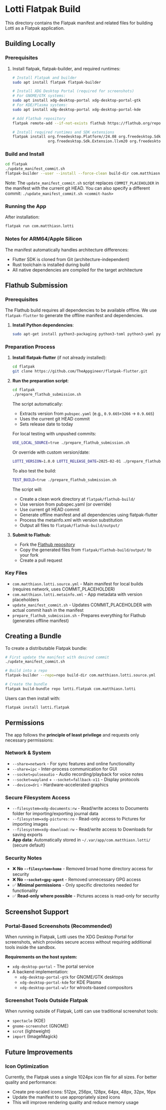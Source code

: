 # Lotti Flatpak Build

This directory contains the Flatpak manifest and related files for building Lotti as a Flatpak application.

## Building Locally

### Prerequisites

1. Install flatpak, flatpak-builder, and required runtimes:
   ```bash
   # Install Flatpak and builder
   sudo apt install flatpak flatpak-builder

   # Install XDG Desktop Portal (required for screenshots)
   # For GNOME/GTK systems:
   sudo apt install xdg-desktop-portal xdg-desktop-portal-gtk
   # For KDE/Plasma systems:
   sudo apt install xdg-desktop-portal xdg-desktop-portal-kde

   # Add Flathub repository
   flatpak remote-add --if-not-exists flathub https://flathub.org/repo/flathub.flatpakrepo

   # Install required runtimes and SDK extensions
   flatpak install org.freedesktop.Platform//24.08 org.freedesktop.Sdk//24.08 \
                   org.freedesktop.Sdk.Extension.llvm20 org.freedesktop.Sdk.Extension.rust-stable
   ```

### Build and Install

```bash
cd flatpak
./update_manifest_commit.sh
flatpak-builder --user --install --force-clean build-dir com.matthiasn.lotti.source.yml
```

Note: The `update_manifest_commit.sh` script replaces `COMMIT_PLACEHOLDER` in the manifest with the current git HEAD.
You can also specify a different commit: `./update_manifest_commit.sh <commit-hash>`

### Running the App

After installation:
```bash
flatpak run com.matthiasn.lotti
```

### Notes for ARM64/Apple Silicon

The manifest automatically handles architecture differences:
- Flutter SDK is cloned from Git (architecture-independent)
- Rust toolchain is installed during build
- All native dependencies are compiled for the target architecture

## Flathub Submission

### Prerequisites

The Flathub build requires all dependencies to be available offline. We use `flatpak-flutter` to generate the offline manifest and dependencies.

1. **Install Python dependencies**:
   ```bash
   sudo apt-get install python3-packaging python3-toml python3-yaml python3-requests
   ```

### Preparation Process

1. **Install flatpak-flutter** (if not already installed):
   ```bash
   cd flatpak
   git clone https://github.com/TheAppgineer/flatpak-flutter.git
   ```

2. **Run the preparation script**:
   ```bash
   cd flatpak
   ./prepare_flathub_submission.sh
   ```

   The script automatically:
   - Extracts version from `pubspec.yaml` (e.g., `0.9.665+3266` → `0.9.665`)
   - Uses the current git HEAD commit
   - Sets release date to today

   For local testing with unpushed commits:
   ```bash
   USE_LOCAL_SOURCE=true ./prepare_flathub_submission.sh
   ```

   Or override with custom version/date:
   ```bash
   LOTTI_VERSION=1.0.0 LOTTI_RELEASE_DATE=2025-02-01 ./prepare_flathub_submission.sh
   ```

   To also test the build:
   ```bash
   TEST_BUILD=true ./prepare_flathub_submission.sh
   ```

   The script will:
   - Create a clean work directory at `flatpak/flathub-build/`
   - Use version from pubspec.yaml (or override)
   - Use current git HEAD commit
   - Generate offline manifest and all dependencies using flatpak-flutter
   - Process the metainfo.xml with version substitution
   - Output all files to `flatpak/flathub-build/output/`

3. **Submit to Flathub**:
   - Fork the [Flathub repository](https://github.com/flathub/flathub)
   - Copy the generated files from `flatpak/flathub-build/output/` to your fork
   - Create a pull request

### Key Files

- `com.matthiasn.lotti.source.yml` - Main manifest for local builds (requires network, uses COMMIT_PLACEHOLDER)
- `com.matthiasn.lotti.metainfo.xml` - App metadata with version placeholders
- `update_manifest_commit.sh` - Updates COMMIT_PLACEHOLDER with actual commit hash in the manifest
- `prepare_flathub_submission.sh` - Prepares everything for Flathub (generates offline manifest)

## Creating a Bundle

To create a distributable Flatpak bundle:
```bash
# First update the manifest with desired commit
./update_manifest_commit.sh

# Build into a repo
flatpak-builder --repo=repo build-dir com.matthiasn.lotti.source.yml

# Create the bundle
flatpak build-bundle repo lotti.flatpak com.matthiasn.lotti
```

Users can then install with:
```bash
flatpak install lotti.flatpak
```


## Permissions

The app follows the **principle of least privilege** and requests only necessary permissions:

### Network & System
- `--share=network` - For sync features and online functionality
- `--share=ipc` - Inter-process communication for GUI
- `--socket=pulseaudio` - Audio recording/playback for voice notes
- `--socket=wayland` + `--socket=fallback-x11` - Display protocols
- `--device=dri` - Hardware-accelerated graphics

### Secure Filesystem Access
- `--filesystem=xdg-documents:rw` - Read/write access to Documents folder for importing/exporting journal data
- `--filesystem=xdg-pictures:ro` - Read-only access to Pictures for importing images
- `--filesystem=xdg-download:rw` - Read/write access to Downloads for saving exports
- **App data**: Automatically stored in `~/.var/app/com.matthiasn.lotti/` (secure default)

### Security Notes
- ❌ **No `--filesystem=home`** - Removed broad home directory access for security
- ❌ **No `--socket=gpg-agent`** - Removed unnecessary GPG access
- ✅ **Minimal permissions** - Only specific directories needed for functionality
- ✅ **Read-only where possible** - Pictures access is read-only for security

## Screenshot Support

### Portal-Based Screenshots (Recommended)

When running in Flatpak, Lotti uses the XDG Desktop Portal for screenshots, which provides secure access without requiring additional tools inside the sandbox.

**Requirements on the host system:**
- `xdg-desktop-portal` - The portal service
- A backend implementation:
  - `xdg-desktop-portal-gtk` for GNOME/GTK desktops
  - `xdg-desktop-portal-kde` for KDE Plasma
  - `xdg-desktop-portal-wlr` for wlroots-based compositors

### Screenshot Tools Outside Flatpak

When running outside of Flatpak, Lotti can use traditional screenshot tools:
- `spectacle` (KDE)
- `gnome-screenshot` (GNOME)
- `scrot` (lightweight)
- `import` (ImageMagick)

## Future Improvements

### Icon Optimization
Currently, the Flatpak uses a single 1024px icon file for all sizes. For better quality and performance:
- Create pre-scaled icons: 512px, 256px, 128px, 64px, 48px, 32px, 16px
- Update the manifest to use appropriately sized icons
- This will improve rendering quality and reduce memory usage 